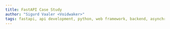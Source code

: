 ```yaml
---
title: FastAPI Case Study
author: "Sigurd Vaaler <Voidwaker>"
tags: fastapi, api development, python, web framework, backend, asynchronous programming
---
```

